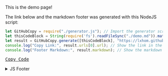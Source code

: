 This is the demo page!

The link below and the markdown footer was generated with this NodeJS script:

```js
let GitHubCopy = require("./generator.js"); // Import the generator script
let thisCodeBlock = String(require('fs').readFileSync("./demo.md")).match(new RegExp("\u0060\u0060\u0060js[^\u0060]+\u0060\u0060\u0060"))[0].substr(5,String(require('fs').readFileSync("./demo.md")).match(new RegExp("\u0060\u0060\u0060js[^\u0060]+\u0060\u0060\u0060"))[0].length-8); // horrific regular expressions, just ignore this
let result = GitHubCopy.generate([thisCodeBlock], "https://lxhom.github.io/GitHubCopy/demo.md", false, true, "JS Footer"); // Call the generate function (see JSDoc in generator.ts for more)
console.log("Copy Link:", result.urls[0].url); // Show the link in the console
console.log("Footer Markdown:", result.markdown); // Show the markdown in the console
```

[<kbd>Copy Code</kbd>](https://lxhom.github.io/GitHubCopy/demo.md?0)

<details><summary>JS Footer</summary>

Generated by [GitHubCopy](https://github.com/lxhom/GitHubCopy/)

<script>let i=location.search.split('?')[1];i.length?history.back(navigator.clipboard.writeText(unescape(['%0D%0Alet%20GitHubCopy%20%3D%20require%28%22./generator.js%22%29%3B%20//%20Import%20the%20generator%20script%0D%0Alet%20thisCodeBlock%20%3D%20String%28require%28%27fs%27%29.readFileSync%28%22./demo.md%22%29%29.match%28new%20RegExp%28%22%5Cu0060%5Cu0060%5Cu0060js%5B%5E%5Cu0060%5D+%5Cu0060%5Cu0060%5Cu0060%22%29%29%5B0%5D.substr%285%2CString%28require%28%27fs%27%29.readFileSync%28%22./demo.md%22%29%29.match%28new%20RegExp%28%22%5Cu0060%5Cu0060%5Cu0060js%5B%5E%5Cu0060%5D+%5Cu0060%5Cu0060%5Cu0060%22%29%29%5B0%5D.length-8%29%3B%20//%20horrific%20regular%20expressions%2C%20just%20ignore%20this%0D%0Alet%20result%20%3D%20GitHubCopy.generate%28%5BthisCodeBlock%5D%2C%20%22https%3A//lxhom.github.io/GitHubCopy/demo.md%22%2C%20false%2C%20true%2C%20%22JS%20Footer%22%29%3B%20//%20Call%20the%20generate%20function%20%28see%20JSDoc%20in%20generator.ts%20for%20more%29%0D%0Aconsole.log%28%22Copy%20Link%3A%22%2C%20result.urls%5B0%5D.url%29%3B%20//%20Show%20the%20link%20in%20the%20console%0D%0Aconsole.log%28%22Footer%20Markdown%3A%22%2C%20result.markdown%29%3B%20//%20Show%20the%20markdown%20in%20the%20console%0D%0A',][+i]))):i</script>

</details>
